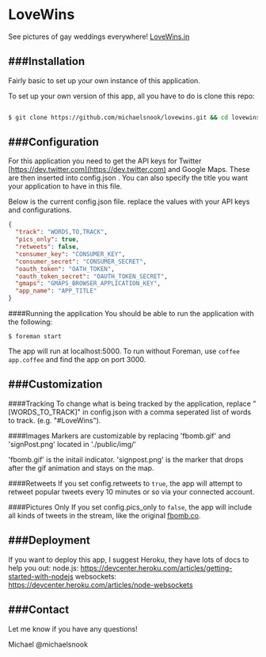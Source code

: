 LoveWins
=====

See pictures of gay weddings everywhere! [LoveWins.in](http://LoveWins.in/)

###Installation
---

Fairly basic to set up your own instance of this application.

To set up your own version of this app, all you have to do is clone this repo:

```bash

$ git clone https://github.com/michaelsnook/lovewins.git && cd lovewins && npm install

```

###Configuration
---

For this application you need to get the API keys for Twitter [https://dev.twitter.com](https://dev.twitter.com) and Google Maps. These are then inserted into config.json . You can also specify the title you want your application to have in this file.

Below is the current config.json file. replace the values with your API keys and configurations.

```json
{
  "track": "WORDS,TO,TRACK",
  "pics_only": true,
  "retweets": false,
  "consumer_key": "CONSUMER_KEY",
  "consumer_secret": "CONSUMER_SECRET",
  "oauth_token": "OATH_TOKEN",
  "oauth_token_secret": "OAUTH_TOKEN_SECRET",
  "gmaps": "GMAPS_BROWSER_APPLICATION_KEY",
  "app_name": "APP_TITLE"
}
```

####Running the application
You should be able to run the application with the following:

```
$ foreman start
```

The app will run at localhost:5000. To run without Foreman, use `coffee app.coffee` and find the app on port 3000.

###Customization
---
####Tracking
To change what is being tracked by the application, replace "[WORDS_TO_TRACK]" in config.json with a comma seperated list of words to track. (e.g. "#LoveWins").

####Images
Markers are customizable by replacing 'fbomb.gif' and 'signPost.png' located in './public/img/'

'fbomb.gif' is the initail indicator.
'signpost.png' is the marker that drops after the gif animation and stays on the map.

####Retweets
If you set config.retweets to `true`, the app will attempt to retweet popular tweets every 10 minutes or so via your connected account.

####Pictures Only
If you set config.pics_only to `false`, the app will include all kinds of tweets in the stream, like the original [fbomb.co](http://fbomb.co).

###Deployment
---
If you want to deploy this app, I suggest Heroku, they have lots of docs to help you out:
node.js: https://devcenter.heroku.com/articles/getting-started-with-nodejs
websockets: https://devcenter.heroku.com/articles/node-websockets

###Contact
---

Let me know if you have any questions!

Michael
@michaelsnook
